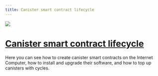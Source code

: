 ```yaml
---
title: Canister smart contract lifecycle
---
```


![](/img/how-it-works/canister-lifecycle.600x300.jpg)

# [Canister smart contract lifecycle](/how-it-works/canister-lifecycle/)

Here you can see how to create canister smart contracts on the Internet Computer, how to install and upgrade their software, and how to top up canisters with cycles. 

<!-- [Learn more](/how-it-works/canister-lifecycle/) -->


